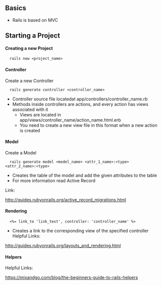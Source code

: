 ## Basics
- Rails is based on MVC

## Starting a Project
#### Creating a new Project
```
  rails new <project_name>
```
#### Controller
Create a new Controller
```
  rails generate controller <controller_name>
```

- Controller source file locatedat app/controllers/controller_name.rb
- Methods inside controllers are actions, and every action has views associated
with it
  - Views are located in app/views/controller_name/action_name.html.erb
  - You need to create a new view file in this format when a new action is created

#### Model
Create a Model
```
  rails generate model <model_name> <attr_1_name>:<type> <attr_2_name>:<type>
```
- Creates the table of the model and add the given attributes to the table
- For more information read Active Record

Link:

http://guides.rubyonrails.org/active_record_migrations.html

#### Rendering
```
  <%= link_to 'link_text', controller: 'controller_name' %>
```
- Creates a link to the corresponding view of the specified controller
Helpful Links:

http://guides.rubyonrails.org/layouts_and_rendering.html
#### Helpers

Helpful Links:

https://mixandgo.com/blog/the-beginners-guide-to-rails-helpers